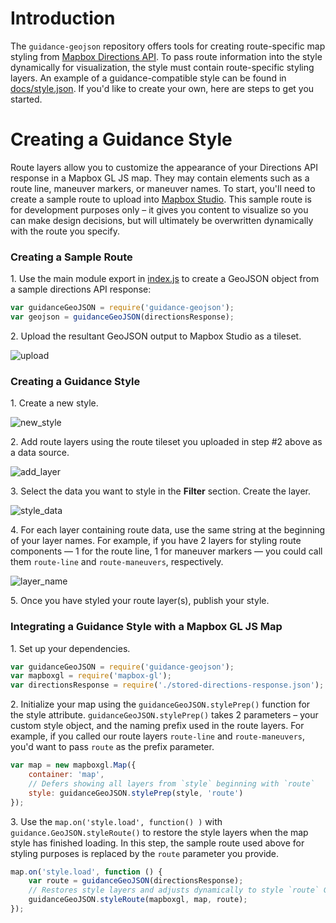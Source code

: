 # Introduction

The `guidance-geojson` repository offers tools for creating route-specific map styling from [Mapbox Directions API](https://www.mapbox.com/api-documentation/#directions). To pass route information into the style dynamically for visualization, the style must contain route-specific styling layers. An example of a guidance-compatible style can be found in [docs/style.json](www.github.com/mapbox/guidance-geojson/blob/master/docs/style.json). If you'd like to create your own, here are steps to get you started.

# Creating a Guidance Style

Route layers allow you to customize the appearance of your Directions API response in a Mapbox GL JS map. They may contain elements such as a route line, maneuver markers, or maneuver names. To start, you'll need to create a sample route to upload into [Mapbox Studio](https://www.mapbox.com/mapbox-studio/). This sample route is for development purposes only – it gives you content to visualize so you can make design decisions, but will ultimately be overwritten dynamically with the route you specify.

### Creating a Sample Route

1\. Use the main module export in [index.js](www.github.com/mapbox/guidance-geojson/blob/master/index.js) to create a GeoJSON object from a sample directions API response:

```js
var guidanceGeoJSON = require('guidance-geojson');
var geojson = guidanceGeoJSON(directionsResponse);
```

2\. Upload the resultant GeoJSON output to Mapbox Studio as a tileset.

![upload](https://cloud.githubusercontent.com/assets/6913048/15443340/925369e0-1eb5-11e6-8428-8b0f88855f49.png)

### Creating a Guidance Style

1\. Create a new style.

![new_style](https://cloud.githubusercontent.com/assets/6913048/15550952/b30eb7aa-2281-11e6-87eb-beefdf0a325c.png)

2\. Add route layers using the route tileset you uploaded in step #2 above as a data source.

![add_layer](https://cloud.githubusercontent.com/assets/6913048/15549248/bcd709ca-2279-11e6-8661-c22a8a0f8c95.png)

3\. Select the data you want to style in the **Filter** section. Create the layer.

![style_data](https://cloud.githubusercontent.com/assets/6913048/15550767/f4e1b534-2280-11e6-8891-823123187ca8.png)

4\. For each layer containing route data, use the same string at the beginning of your layer names. For example, if you have 2 layers for styling route components — 1 for the route line, 1 for maneuver markers — you could call them `route-line` and `route-maneuvers`, respectively.

![layer_name](https://cloud.githubusercontent.com/assets/6913048/15550891/7b74d266-2281-11e6-8975-3daa0e56694d.png)

5\. Once you have styled your route layer(s), publish your style.

### Integrating a Guidance Style with a Mapbox GL JS Map

1\. Set up your dependencies.

```js
var guidanceGeoJSON = require('guidance-geojson');
var mapboxgl = require('mapbox-gl');
var directionsResponse = require('./stored-directions-response.json');
```

2\. Initialize your map using the `guidanceGeoJSON.stylePrep()` function for the style attribute. `guidanceGeoJSON.stylePrep()` takes 2 parameters – your custom style object, and the naming prefix used in the route layers. For example, if you called our route layers `route-line` and `route-maneuvers`, you'd want to pass `route` as the prefix parameter.

```js
var map = new mapboxgl.Map({
    container: 'map',
    // Defers showing all layers from `style` beginning with `route`
    style: guidanceGeoJSON.stylePrep(style, 'route')
});
```

3\. Use the `map.on('style.load', function() )` with `guidance.GeoJSON.styleRoute()` to restore the style layers when the map style has finished loading. In this step, the sample route used above for styling purposes is replaced by the `route` parameter you provide.

```js
map.on('style.load', function () {
    var route = guidanceGeoJSON(directionsResponse);
    // Restores style layers and adjusts dynamically to style `route` GeoJSON
    guidanceGeoJSON.styleRoute(mapboxgl, map, route);
});
```
